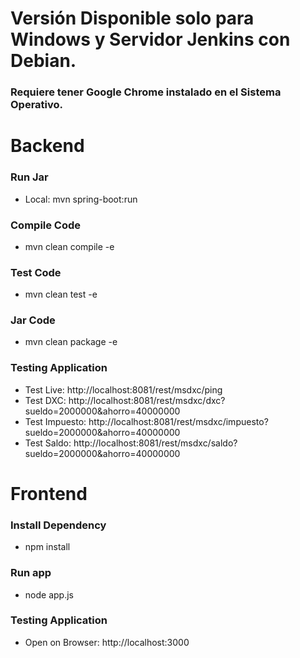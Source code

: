 # Versión Disponible solo para Windows y Servidor Jenkins con Debian.
### Requiere tener Google Chrome instalado en el Sistema Operativo.

# Backend

### Run Jar
* Local: mvn spring-boot:run

### Compile Code
* mvn clean compile -e

### Test Code
* mvn clean test -e

### Jar Code
* mvn clean package -e

### Testing Application
* Test Live: http://localhost:8081/rest/msdxc/ping
* Test DXC: http://localhost:8081/rest/msdxc/dxc?sueldo=2000000&ahorro=40000000
* Test Impuesto: http://localhost:8081/rest/msdxc/impuesto?sueldo=2000000&ahorro=40000000
* Test Saldo: http://localhost:8081/rest/msdxc/saldo?sueldo=2000000&ahorro=40000000


# Frontend

### Install Dependency
* npm install

### Run app
* node app.js

### Testing Application
* Open on Browser: http://localhost:3000